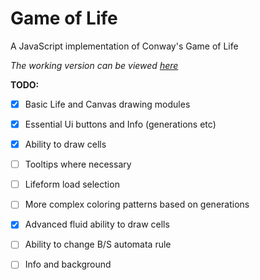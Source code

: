Game of Life
============

A JavaScript implementation of Conway's Game of Life

*The working version can be viewed [here](http://eternalthinker.github.io/gameoflife)*

**TODO:**

- [x] Basic Life and Canvas drawing modules
- [x] Essential Ui buttons and Info (generations etc)
- [x] Ability to draw cells
- [ ] Tooltips where necessary
- [ ] Lifeform load selection
- [ ] More complex coloring patterns based on generations
- [x] Advanced fluid ability to draw cells
- [ ] Ability to change B/S automata rule
- [ ] Info and background

